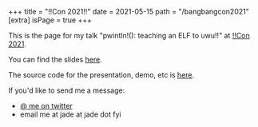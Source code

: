+++
title = "!!Con 2021!!"
date = 2021-05-15
path = "/bangbangcon2021"
[extra]
isPage = true
+++

This is the page for my talk "pwintln!(): teaching an ELF to uwu!!" at [!!Con
2021](https://bangbangcon.com/).

You can find the slides [here](./slides.html).

The source code for the presentation, demo, etc is
[here](https://github.com/lf-/blog/tree/main/content/pages/bangbangcon2021/).

If you'd like to send me a message:

* [@ me on twitter](https://twitter.com/leftpaddotpy)
* email me at jade at jade dot fyi
